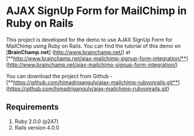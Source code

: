 # AJAX SignUp Form for MailChimp in Ruby on Rails

This project is developed for the demo to use AJAX SignUp Form for MailChimp using Ruby on Rails. You can find the tutorial of this demo on [**BrainChamp.net**] (http://www.brainchamp.net/) at [**http://www.brainchamp.net/ajax-mailchimp-signup-form-integration/**] (http://www.brainchamp.net/ajax-mailchimp-signup-form-integration/)

You can download the project from Github - [**https://github.com/himadriganguly/ajax-mailchimp-rubyonrails.git**] (https://github.com/himadriganguly/ajax-mailchimp-rubyonrails.git)

## Requirements

1. Ruby 2.0.0 (p247)
2. Rails version 4.0.0

